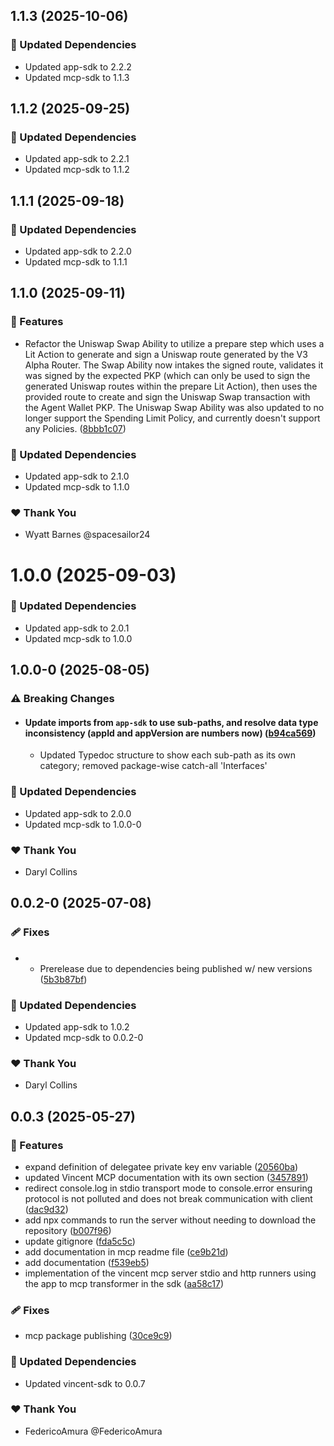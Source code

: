## 1.1.3 (2025-10-06)

### 🧱 Updated Dependencies

- Updated app-sdk to 2.2.2
- Updated mcp-sdk to 1.1.3

## 1.1.2 (2025-09-25)

### 🧱 Updated Dependencies

- Updated app-sdk to 2.2.1
- Updated mcp-sdk to 1.1.2

## 1.1.1 (2025-09-18)

### 🧱 Updated Dependencies

- Updated app-sdk to 2.2.0
- Updated mcp-sdk to 1.1.1

## 1.1.0 (2025-09-11)

### 🚀 Features

- Refactor the Uniswap Swap Ability to utilize a prepare step which uses a Lit Action to generate and sign a Uniswap route generated by the V3 Alpha Router. The Swap Ability now intakes the signed route, validates it was signed by the expected PKP (which can only be used to sign the generated Uniswap routes within the prepare Lit Action), then uses the provided route to create and sign the Uniswap Swap transaction with the Agent Wallet PKP. The Uniswap Swap Ability was also updated to no longer support the Spending Limit Policy, and currently doesn't support any Policies. ([8bbb1c07](https://github.com/LIT-Protocol/Vincent/commit/8bbb1c07))

### 🧱 Updated Dependencies

- Updated app-sdk to 2.1.0
- Updated mcp-sdk to 1.1.0

### ❤️ Thank You

- Wyatt Barnes @spacesailor24

# 1.0.0 (2025-09-03)

### 🧱 Updated Dependencies

- Updated app-sdk to 2.0.1
- Updated mcp-sdk to 1.0.0

## 1.0.0-0 (2025-08-05)

### ⚠️ Breaking Changes

- #### Update imports from `app-sdk` to use sub-paths, and resolve data type inconsistency (appId and appVersion are numbers now) ([b94ca569](https://github.com/LIT-Protocol/Vincent/commit/b94ca569))
  - Updated Typedoc structure to show each sub-path as its own category; removed package-wise catch-all 'Interfaces'

### 🧱 Updated Dependencies

- Updated app-sdk to 2.0.0
- Updated mcp-sdk to 1.0.0-0

### ❤️ Thank You

- Daryl Collins

## 0.0.2-0 (2025-07-08)

### 🩹 Fixes

- - Prerelease due to dependencies being published w/ new versions ([5b3b87bf](https://github.com/LIT-Protocol/Vincent/commit/5b3b87bf))

### 🧱 Updated Dependencies

- Updated app-sdk to 1.0.2
- Updated mcp-sdk to 0.0.2-0

### ❤️ Thank You

- Daryl Collins

## 0.0.3 (2025-05-27)

### 🚀 Features

- expand definition of delegatee private key env variable ([20560ba](https://github.com/LIT-Protocol/Vincent/commit/20560ba))
- updated Vincent MCP documentation with its own section ([3457891](https://github.com/LIT-Protocol/Vincent/commit/3457891))
- redirect console.log in stdio transport mode to console.error ensuring protocol is not polluted and does not break communication with client ([dac9d32](https://github.com/LIT-Protocol/Vincent/commit/dac9d32))
- add npx commands to run the server without needing to download the repository ([b007f96](https://github.com/LIT-Protocol/Vincent/commit/b007f96))
- update gitignore ([fda5c5c](https://github.com/LIT-Protocol/Vincent/commit/fda5c5c))
- add documentation in mcp readme file ([ce9b21d](https://github.com/LIT-Protocol/Vincent/commit/ce9b21d))
- add documentation ([f539eb5](https://github.com/LIT-Protocol/Vincent/commit/f539eb5))
- implementation of the vincent mcp server stdio and http runners using the app to mcp transformer in the sdk ([aa58c17](https://github.com/LIT-Protocol/Vincent/commit/aa58c17))

### 🩹 Fixes

- mcp package publishing ([30ce9c9](https://github.com/LIT-Protocol/Vincent/commit/30ce9c9))

### 🧱 Updated Dependencies

- Updated vincent-sdk to 0.0.7

### ❤️ Thank You

- FedericoAmura @FedericoAmura
